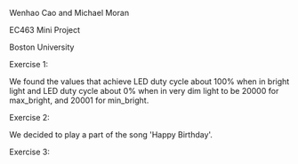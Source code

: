 Wenhao Cao and Michael Moran

EC463 Mini Project

Boston University 


Exercise 1: 

We found the values that achieve LED duty cycle about 100% when in bright light and LED duty cycle about 0% when in very dim light to be 20000 for max_bright, and 20001 for min_bright. 


Exercise 2: 

We decided to play a part of the song 'Happy Birthday'. 


Exercise 3: 

